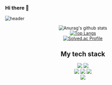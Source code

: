 ### Hi there 👋

![header](https://capsule-render.vercel.app/api?type=transparent&fontColor=61DBFB&height=300&section=header&text=yooveloper&fontSize=90&animation=fadeIn&fontAlignY=38&desc=front-end&descAlignY=57&descAlign=72.5)

<!--
**yooveloper/yooveloper** is a ✨ _special_ ✨ repository because its `README.md` (this file) appears on your GitHub profile.

Here are some ideas to get you started:

- 🔭 I’m currently working on ...
- 🌱 I’m currently learning ...
- 👯 I’m looking to collaborate on ...
- 🤔 I’m looking for help with ...
- 💬 Ask me about ...
- 📫 How to reach me: ...
- 😄 Pronouns: ...
- ⚡ Fun fact: ...
-->

<div align="center">

 ![Anurag's github stats](https://github-readme-stats.vercel.app/api?username=yooveloper&count_private=true&show_icons=true&theme=react)
  <br>
   [![Top Langs](https://github-readme-stats.vercel.app/api/top-langs/?username=yooveloper&layout=demo)](https://github.com/anuraghazra/github-readme-stats)
  <br>
  [![Solved.ac Profile](http://mazassumnida.wtf/api/generate_badge?boj=yooveloper)](https://solved.ac/yooveloper/)
  <br>

  
  <h2> My tech stack </h2>
  <img src="https://img.shields.io/badge/Javascript-F7DF1E?style=for-the-badge&logo=Javascript&logoColor=white">
  <img src="https://img.shields.io/badge/Typescript-3178C6?style=for-the-badge&logo=Typescript&logoColor=white">
  <!-- <img src="https://img.shields.io/badge/html5-E34F26?style=for-the-badge&logo=html5&logoColor=white"> -->
  <!-- <img src="https://img.shields.io/badge/css3-1572B6?style=for-the-badge&logo=css3&logoColor=white"> -->
  <br />
  <img src="https://img.shields.io/badge/Next-000000?style=for-the-badge&logo=next.js&logoColor=white">
  <img src="https://img.shields.io/badge/React-20232A?style=for-the-badge&logo=React&logoColor=61DAFB">
  <img src="https://img.shields.io/badge/Redux-764ABC?style=for-the-badge&logo=Redux&logoColor=white">
  <br />
  <img src="https://img.shields.io/badge/tailwindscss-38B2AC?style=for-the-badge&logo=tailwind-css&logoColor=white">
  <!-- <img src="https://img.shields.io/badge/styled--components-DB7093?style=for-the-badge&logo=styled-components&logoColor=white"> -->
  <!-- <img src="https://img.shields.io/badge/SASS-hotpink?style=for-the-badge&logo=SASS&logoColor=white"> -->

  
</div>



